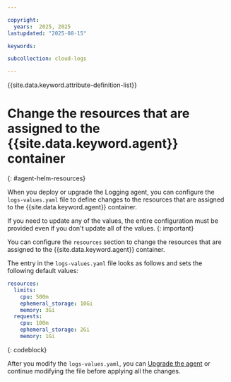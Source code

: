 ```yaml
---

copyright:
  years:  2025, 2025
lastupdated: "2025-08-15"

keywords:

subcollection: cloud-logs

---
```


{{site.data.keyword.attribute-definition-list}}


# Change the resources that are assigned to the {{site.data.keyword.agent}} container
{: #agent-helm-resources}

When you deploy or upgrade the Logging agent, you can configure the `logs-values.yaml` file to define changes to the resources that are assigned to the {{site.data.keyword.agent}} container.

If you need to update any of the values, the entire configuration must be provided even if you don't update all of the values.
{: important}

You can configure the `resources` section to change the resources that are assigned to the {{site.data.keyword.agent}} container.

The entry in the `logs-values.yaml` file looks as follows and sets the following default values:

```yaml
resources:
  limits:
    cpu: 500m
    ephemeral_storage: 10Gi
    memory: 3Gi
  requests:
    cpu: 100m
    ephemeral_storage: 2Gi
    memory: 1Gi
```
{: codeblock}

After you modify the `logs-values.yaml`, you can [Upgrade the agent](/docs/cloud-logs?topic=cloud-logs-agent-helm-update) or continue modifying the file before applying all the changes.
